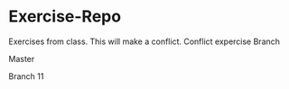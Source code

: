 # Exercise-Repo
Exercises from class.
This will make a conflict.
Conflict expercise
Branch

Master

Branch 11

